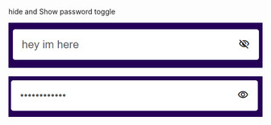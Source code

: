 hide and Show password toggle

![input image 1](Media/inputBar1.png)

![input image 2](Media/inputBar2.png)
